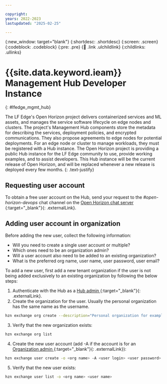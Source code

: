```yaml
---

copyright:
years: 2022-2023
lastupdated: "2025-02-25"

---
```


{:new_window: target="blank"}
{:shortdesc: .shortdesc}
{:screen: .screen}
{:codeblock: .codeblock}
{:pre: .pre}
{:child: .link .ulchildlink}
{:childlinks: .ullinks}

# {{site.data.keyword.ieam}} Management Hub Developer Instance
{: #lfedge_mgmt_hub}

The LF Edge's Open Horizon project delivers containerized services and ML assets, and manages the service software lifecycle on edge nodes and clusters.  The project's Management Hub components store the metadata for describing the services, deployment policies, and encrypted communications.  They also propose agreements to edge nodes for potential deployments.  For an edge node or cluster to manage workloads, they must be registered with a Hub instance.  The Open Horizon project is providing a public Hub instance for the LF Edge community to use, provide working examples, and to assist developers.  This Hub instance will be the current release of Open Horizon, and will be replaced whenever a new release is deployed every few months.
{: .text-justify}

## Requesting user account
To obtain a free user account on the Hub, send your request to the *#open-horizon-devops* chat channel on the [Open Horizon chat server ](https://chat.lfx.linuxfoundation.org/){:target="_blank"}{: .externalLink}.

## Adding user account in organization
Before adding the new user, collect the following information:
* Will you need to create a single user account or multiple?
* Which ones need to be an organization admin?
* Will a user account also need to be added to an existing organization?
* What is the preferred org name, user name, user password, user email?

To add a new user, first add a new tenant organization if the user is not being added exclusively to an existing organization by following the below steps:

1. Authenticate with the Hub as a [Hub admin ](https://open-horizon.github.io/docs/admin/multi_tenancy.html#user-types){:target="_blank"}{: .externalLink}.
2. Create the organization for the user.  Usually the personal organization has the same name as the username.
```bash
hzn exchange org create --description="Personal organization for example code" <org name>
```
3. Verify that the new organization exists:
```bash
hzn exchange org list
```
4. Create the new user account (add -A if the account is for an [Organization admin ](https://open-horizon.github.io/docs/admin/multi_tenancy.html#user-types){:target="_blank"}{: .externalLink}):
```bash
hzn exchange user create -o <org name> -A <user login> <user password> <user email>
```
5. Verify that the new user exists:
```bash
hzn exchange user list -o <org name> <user name>
```